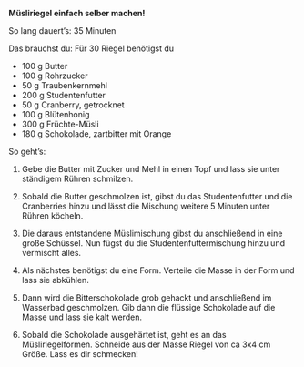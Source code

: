 **Müsliriegel einfach selber machen!**

So lang dauert’s: 35 Minuten

Das brauchst du: Für 30 Riegel benötigst du 
- 100 g Butter
- 100 g Rohrzucker
- 50 g Traubenkernmehl
- 200 g Studentenfutter
- 50 g Cranberry, getrocknet
- 100 g Blütenhonig
- 300 g Früchte-Müsli
- 180 g Schokolade, zartbitter mit Orange

So geht’s:

1. Gebe die Butter mit Zucker und Mehl in einen Topf und lass sie unter ständigem Rühren schmilzen.

2. Sobald die Butter geschmolzen ist, gibst du das Studentenfutter und die Cranberries hinzu und lässt die Mischung weitere 5 Minuten unter Rühren köcheln.

3. Die daraus entstandene Müslimischung gibst du anschließend in eine große Schüssel. Nun fügst du die Studentenfuttermischung hinzu und vermischt alles.

4. Als nächstes benötigst du eine Form. Verteile die Masse in der Form und lass sie abkühlen.

5. Dann wird die Bitterschokolade grob gehackt und anschließend im Wasserbad geschmolzen. Gib dann die flüssige Schokolade auf die Masse und lass sie kalt werden.

6. Sobald die Schokolade ausgehärtet ist, geht es an das Müsliriegelformen. Schneide aus der Masse Riegel von ca 3x4 cm Größe. Lass es dir schmecken!
